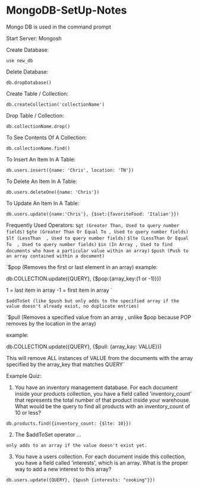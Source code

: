 # MongoDB-SetUp-Notes

Mongo DB is used in the command prompt 

Start Server:
Mongosh


Create Database:

`use new_db`

Delete Database:

`db.dropDatabase()`


Create Table / Collection:

`db.createCollection('collectionName')`

Drop Table / Collection:

`db.collectionName.drop()`

To See Contents Of A Collection:

`db.collectionName.find()`



To Insert An Item In A Table:

`db.users.insert({name: 'Chris', location: 'TN'})`


To Delete An Item In A Table:

`db.users.deleteOne({name: 'Chris'})`


To Update An Item In A Table:

`db.users.update({name:'Chris'}, {$set:{favoriteFood: 'Italian'}})`


Frequently Used Operators:
`$gt (Greater Than, Used to query number fields)`
`$gte (Greater Than Or Equal To , Used to query number fields)`
`$lt (LessThan  , Used to query number fields)`
`$lte (LessThan Or Equal To  , Used to query number fields)`
`$in (In Array , Used to find documents who have a particular value within an array)`
`$push (Push to an array contained within a document)`

`$pop (Removes the first or last element in an array)
example: 

db.COLLECTION.update({QUERY}, {$pop:{array_key:(1 or -1)}})

1 = last item in array
-1 = first item in array `

`$addToSet (like $push but only adds to the specified array if the value doesn't already exist, no duplicate entries)`

`$pull (Removes a specified value from an array , unlike $pop because POP removes by the location in the array)

example: 

db.COLLECTION.update({QUERY}, {$pull: {array_kay: VALUE}})

This will remove ALL instances of VALUE from the documents with the array specified by the array_key that matches QUERY`




Example Quiz:


1. You have an inventory management database. For each document inside your products collection, you have a field called 'inventory_count' that represents the total number of that product inside your warehouse. What would be the query to find all products with an inventory_count of 10 or less?

`db.products.find({inventory_count: {$lte: 10}})`

2. The $addToSet operator ...

`only adds to an array if the value doesn't exist yet.`

3. You have a users collection. For each document inside this collection, you have a field called 'interests', which is an array. What is the proper way to add a new interest to this array?

`db.users.update({QUERY}, {$push {interests: "cooking"}})`




